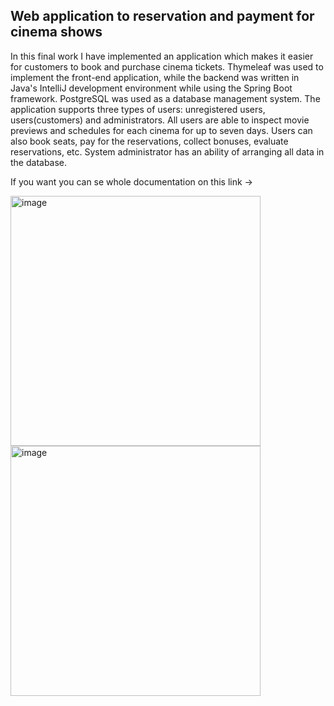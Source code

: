 ## Web application to reservation and payment for cinema shows

In this final work I have implemented an application which makes it easier for customers to book and purchase cinema tickets. Thymeleaf was used to implement the front-end application, while the backend was written in Java's IntelliJ development environment while using the Spring Boot framework. PostgreSQL was used as a database management system. The application supports three types of users: unregistered users, users(customers) and administrators. All users are able to inspect movie previews and schedules for each cinema for up to seven days. Users can also book seats, pay for the reservations, collect bonuses, evaluate reservations, etc. System administrator has an ability of arranging all data in the database.

If you want you can se whole documentation on this link -> 

<img width="400" alt="image" src="https://github.com/fb2408/cinema/assets/92520823/55312f2f-188a-4dd6-83df-7b797c2b9c7b">
<div width="200"></div>
<img width="400" margin-left="20px" alt="image" src="https://github.com/fb2408/cinema/assets/92520823/da304234-5ca3-44da-a1d4-1f9f33c375d4">


